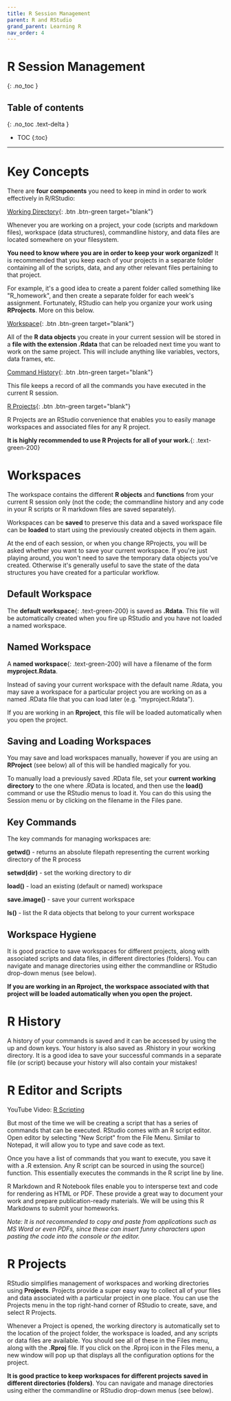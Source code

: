 ```yaml
---
title: R Session Management
parent: R and RStudio
grand_parent: Learning R
nav_order: 4
---
```


# R Session Management
{: .no_toc }

## Table of contents
{: .no_toc .text-delta }

- TOC
{:toc}

---

# Key Concepts

There are **four components** you need to keep in mind in order to work effectively in R/RStudio:

[Working Directory](https://support.rstudio.com/hc/en-us/articles/200711843-Working-Directories-and-Workspaces){: .btn .btn-green target="blank"}

Whenever you are working on a project, your code (scripts and markdown files), workspace (data structures), commandline history, and data files are located somewhere on your filesystem.

**You need to know where you are in order to keep your work organized!** It is recommended that you keep each of your projects in a separate folder containing all of the scripts, data, and any other relevant files pertaining to that project.

For example, it's a good idea to create a parent folder called something like "R_homework", and then create a separate folder for each week's assignment. Fortunately, RStudio can help you organize your work using **RProjects**. More on this below.


[Workspace](https://support.rstudio.com/hc/en-us/articles/200711843-Working-Directories-and-Workspaces){: .btn .btn-green target="blank"}

All of the **R data objects** you create in your current session will be stored in a **file with the extension .Rdata** that can be reloaded next time you want to work on the same project. This will include anything like variables, vectors, data frames, etc.


[Command History](https://support.rstudio.com/hc/en-us/articles/200526217-Command-History-in-the-RStudio-IDE){: .btn .btn-green target="blank"}

This file keeps a record of all the commands you have executed in the current R session.

[R Projects](https://support.rstudio.com/hc/en-us/articles/200526207){: .btn .btn-green target="blank"}

R Projects are an RStudio convenience that enables you to easily manage workspaces and associated files for any R project.

**It is highly recommended to use R Projects for all of your work.**{: .text-green-200}


# Workspaces

The workspace contains the different **R objects** and **functions** from your current R session only (not the code; the commandline history and any code in your R scripts or R markdown files are saved separately).

Workspaces can be **saved** to preserve this data and a saved workspace file can be **loaded** to start using the previously created objects in them again.

At the end of each session, or when you change RProjects, you will be asked whether you want to save your current workspace. If you're just playing around, you won't need to save the temporary data objects you've created. Otherwise it's generally useful to save the state of the data structures you have created for a particular workflow.


## Default Workspace

The **default workspace**{: .text-green-200} is saved as **.Rdata**. This file will be automatically created when you fire up RStudio and you have not loaded a named workspace.


## Named Workspace

A **named workspace**{: .text-green-200} will have a filename of the form **myproject.Rdata**.

Instead of saving your current workspace with the default name .Rdata, you may save a workspace for a particular project you are working on as a named .RData file that you can load later (e.g. "myproject.Rdata").

If you are working in an **Rproject**, this file will be loaded automatically when you open the project.

## Saving and Loading Workspaces

You may save and load workspaces manually, however if you are using an **RProject** (see below) all of this will be handled magically for you.

To manually load a previously saved .RData file, set your **current working directory** to the one where .RData is located, and then use the **load()** command or use the RStudio menus to load it. You can do this using the Session menu or by clicking on the filename in the Files pane.

## Key Commands

The key commands for managing workspaces are:

**getwd()** - returns an absolute filepath representing the current working directory of the R process

**setwd(dir)** - set the working directory to dir

**load()** - load an existing (default or named) workspace

**save.image()** - save your current workspace

**ls()** - list the R data objects that belong to your current workspace

## Workspace Hygiene

It is good practice to save workspaces for different projects, along with associated scripts and data files, in different directories (folders). You can navigate and manage directories using either the commandline or RStudio drop-down menus (see below).

**If you are working in an Rproject, the workspace associated with that project will be loaded automatically when you open the project.**


# R History

A history of your commands is saved and it can be accessed by using the up and down keys. Your history is also saved as .Rhistory in your working directory. It is a good idea to save your successful commands in a separate file (or script) because your history will also contain your mistakes!


# R Editor and Scripts

YouTube Video: [R Scripting](https://youtu.be/NbBOss9CjuE)

But most of the time we will be creating a script that has a series of commands that can be executed. RStudio comes with an R script editor. Open editor by selecting "New Script" from the File Menu. Similar to Notepad, it will allow you to type and save code as text.

Once you have a list of commands that you want to execute, you save it with a .R extension. Any R script can be sourced in using the source() function. This essentially executes the commands in the R script line by line.

R Markdown and R Notebook files enable you to intersperse text and code for rendering as HTML or PDF. These provide a great way to document your work and prepare publication-ready materials. We will be using this R Markdowns to submit your homeworks.

*Note: It is not recommended to copy and paste from applications such as MS Word or even PDFs, since these can insert funny characters upon pasting the code into the console or the editor.*

# R Projects

RStudio simplifies management of workspaces and working directories using **Projects**. Projects provide a super easy way to collect all of your files and data associated with a particular project in one place. You can use the Projects menu in the top right-hand corner of RStudio to create, save, and select R Projects.

Whenever a Project is opened, the working directory is automatically set to the location of the project folder, the workspace is loaded, and any scripts or data files are available. You should see all of these in the Files menu, along with the **.Rproj** file. If you click on the .Rproj icon in the Files menu, a new window will pop up that displays all the configuration options for the project.

**It is good practice to keep workspaces for different projects saved in different directories (folders)**. You can navigate and manage directories using either the commandline or RStudio drop-down menus (see below).
